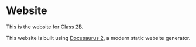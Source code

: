 # Website

This is the website for Class 2B.

This website is built using [Docusaurus 2](https://docusaurus.io/), a modern static website generator.